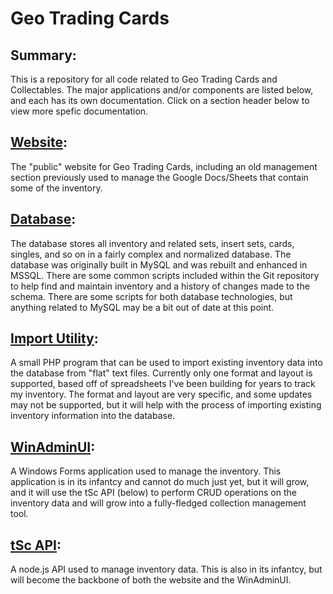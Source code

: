 # Geo Trading Cards

## Summary:
This is a repository for all code related to Geo Trading Cards and Collectables. The major applications and/or components are listed below, and each has its own documentation. Click on a section header below to view more spefic documentation.

## [Website](/GeosTradingCards/README.md):
The "public" website for Geo Trading Cards, including an old management section previously used to manage the Google Docs/Sheets that contain some of the inventory.

## [Database](/Database/README.md):
The database stores all inventory and related sets, insert sets, cards, singles, and so on in a fairly complex and normalized database. The database was originally built in MySQL and was rebuilt and enhanced in MSSQL. There are some common scripts included within the Git repository to help find and maintain inventory and a history of changes made to the schema. There are some scripts for both database technologies, but anything related to MySQL may be a bit out of date at this point.

## [Import Utility](/InventoryImportTool/README.md):
A small PHP program that can be used to import existing inventory data into the database from "flat" text files. Currently only one format and layout is supported, based off of spreadsheets I've been building for years to track my inventory. The format and layout are very specific, and some updates may not be supported, but it will help with the process of importing existing inventory information into the database.

## [WinAdminUI](/WinAdminUI/README.md):
A Windows Forms application used to manage the inventory. This application is in its infantcy and cannot do much just yet, but it will grow, and it will use the tSc API (below) to perform CRUD operations on the inventory data and will grow into a fully-fledged collection management tool.

## [tSc API](/API/README.md):
A node.js API used to manage inventory data. This is also in its infantcy, but will become the backbone of both the website and the WinAdminUI.
